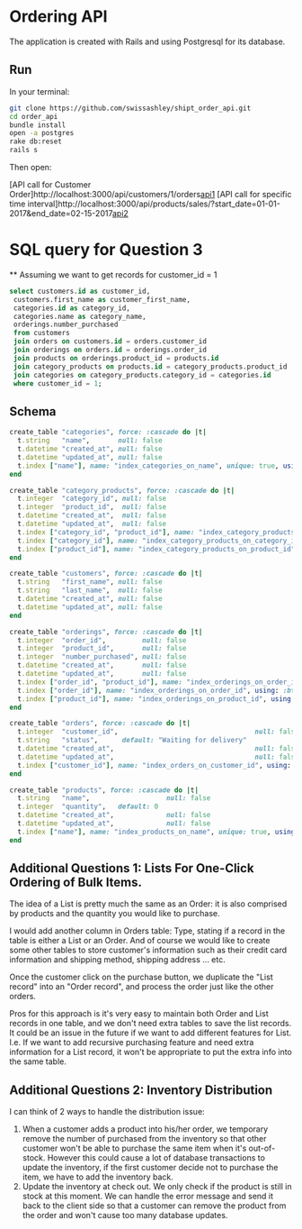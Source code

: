 # Ordering API

The application is created with Rails and using Postgresql for its database.

## Run

In your terminal:

```bash
git clone https://github.com/swissashley/shipt_order_api.git
cd order_api
bundle install
open -a postgres
rake db:reset
rails s
```
Then open:

[API call for Customer Order]http://localhost:3000/api/customers/1/orders[api1]
[API call for specific time interval]http://localhost:3000/api/products/sales/?start_date=01-01-2017&end_date=02-15-2017[api2]

[api1]: http://localhost:3000/api/customers/1/orders
[api2]: http://localhost:3000/api/products/sales/?start_date=01-01-2017&end_date=02-15-2017

# SQL query for Question 3
** Assuming we want to get records for customer_id = 1
```SQL
select customers.id as customer_id,
 customers.first_name as customer_first_name,
 categories.id as category_id,
 categories.name as category_name,
 orderings.number_purchased
 from customers
 join orders on customers.id = orders.customer_id
 join orderings on orders.id = orderings.order_id
 join products on orderings.product_id = products.id
 join category_products on products.id = category_products.product_id
 join categories on category_products.category_id = categories.id
 where customer_id = 1;
```

## Schema

```rb
create_table "categories", force: :cascade do |t|
  t.string   "name",       null: false
  t.datetime "created_at", null: false
  t.datetime "updated_at", null: false
  t.index ["name"], name: "index_categories_on_name", unique: true, using: :btree
end

create_table "category_products", force: :cascade do |t|
  t.integer  "category_id", null: false
  t.integer  "product_id",  null: false
  t.datetime "created_at",  null: false
  t.datetime "updated_at",  null: false
  t.index ["category_id", "product_id"], name: "index_category_products_on_category_id_and_product_id", unique: true, using: :btree
  t.index ["category_id"], name: "index_category_products_on_category_id", using: :btree
  t.index ["product_id"], name: "index_category_products_on_product_id", using: :btree
end

create_table "customers", force: :cascade do |t|
  t.string   "first_name", null: false
  t.string   "last_name",  null: false
  t.datetime "created_at", null: false
  t.datetime "updated_at", null: false
end

create_table "orderings", force: :cascade do |t|
  t.integer  "order_id",         null: false
  t.integer  "product_id",       null: false
  t.integer  "number_purchased", null: false
  t.datetime "created_at",       null: false
  t.datetime "updated_at",       null: false
  t.index ["order_id", "product_id"], name: "index_orderings_on_order_id_and_product_id", unique: true, using: :btree
  t.index ["order_id"], name: "index_orderings_on_order_id", using: :btree
  t.index ["product_id"], name: "index_orderings_on_product_id", using: :btree
end

create_table "orders", force: :cascade do |t|
  t.integer  "customer_id",                                  null: false
  t.string   "status",      default: "Waiting for delivery"
  t.datetime "created_at",                                   null: false
  t.datetime "updated_at",                                   null: false
  t.index ["customer_id"], name: "index_orders_on_customer_id", using: :btree
end

create_table "products", force: :cascade do |t|
  t.string   "name",                   null: false
  t.integer  "quantity",   default: 0
  t.datetime "created_at",             null: false
  t.datetime "updated_at",             null: false
  t.index ["name"], name: "index_products_on_name", unique: true, using: :btree
end

```

## Additional Questions 1: Lists For One-Click Ordering of Bulk Items.

The idea of a List is pretty much the same as an Order: it is also comprised by
products and the quantity you would like to purchase.

I would add another column in Orders table: Type, stating if a record in the table
is either a List or an Order. And of course we would like to create some other
tables to store customer's information such as their credit card information and
shipping method, shipping address ... etc.

Once the customer click on the purchase button, we duplicate the "List record" into
an "Order record", and process the order just like the other orders.

Pros for this approach is it's very easy to maintain both Order and List records
in one table, and we don't need extra tables to save the list records. It could be
an issue in the future if we want to add different features for List. I.e. If we
want to add recursive purchasing feature and need extra information for a List record,
it won't be appropriate to put the extra info into the same table.


## Additional Questions 2: Inventory Distribution

I can think of 2 ways to handle the distribution issue:
1. When a customer adds a product into his/her order, we temporary remove the number
of purchased from the inventory so that other customer won't be able to purchase
the same item when it's out-of-stock. However this could cause a lot of database
transactions to update the inventory, if the first customer decide not to purchase
the item, we have to add the inventory back.
2. Update the inventory at check out. We only check if the product is still in stock
 at this moment. We can handle the error message and send it back to the client side
 so that a customer can remove the product from the order and won't cause too many
 database updates.
